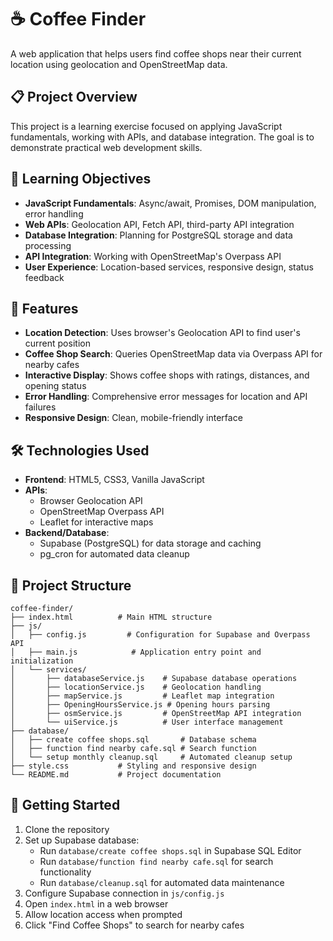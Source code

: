 # ☕ Coffee Finder

A web application that helps users find coffee shops near their current location using geolocation and OpenStreetMap data.

## 📋 Project Overview

This project is a learning exercise focused on applying JavaScript fundamentals, working with APIs, and database integration. The goal is to demonstrate practical web development skills.

## 🎯 Learning Objectives

- **JavaScript Fundamentals**: Async/await, Promises, DOM manipulation, error handling
- **Web APIs**: Geolocation API, Fetch API, third-party API integration
- **Database Integration**: Planning for PostgreSQL storage and data processing
- **API Integration**: Working with OpenStreetMap's Overpass API
- **User Experience**: Location-based services, responsive design, status feedback

## 🚀 Features

- **Location Detection**: Uses browser's Geolocation API to find user's current position
- **Coffee Shop Search**: Queries OpenStreetMap data via Overpass API for nearby cafes
- **Interactive Display**: Shows coffee shops with ratings, distances, and opening status
- **Error Handling**: Comprehensive error messages for location and API failures
- **Responsive Design**: Clean, mobile-friendly interface

## 🛠️ Technologies Used

- **Frontend**: HTML5, CSS3, Vanilla JavaScript
- **APIs**: 
  - Browser Geolocation API
  - OpenStreetMap Overpass API
  - Leaflet for interactive maps
- **Backend/Database**:
  - Supabase (PostgreSQL) for data storage and caching
  - pg_cron for automated data cleanup


## 📁 Project Structure

```
coffee-finder/
├── index.html          # Main HTML structure
├── js/
│   ├── config.js         # Configuration for Supabase and Overpass API
│   ├── main.js            # Application entry point and initialization
│   └── services/
│       ├── databaseService.js    # Supabase database operations
│       ├── locationService.js    # Geolocation handling
│       ├── mapService.js         # Leaflet map integration
│       ├── OpeningHoursService.js # Opening hours parsing
│       ├── osmService.js         # OpenStreetMap API integration
│       └── uiService.js          # User interface management
├── database/
│   ├── create coffee shops.sql       # Database schema
│   ├── function find nearby cafe.sql # Search function
│   └── setup monthly cleanup.sql     # Automated cleanup setup
├── style.css           # Styling and responsive design
└── README.md           # Project documentation
```

## 🚦 Getting Started

1. Clone the repository
2. Set up Supabase database:
   - Run `database/create coffee shops.sql` in Supabase SQL Editor
   - Run `database/function find nearby cafe.sql` for search functionality
   - Run `database/cleanup.sql` for automated data maintenance
3. Configure Supabase connection in `js/config.js`
4. Open `index.html` in a web browser
5. Allow location access when prompted
6. Click "Find Coffee Shops" to search for nearby cafes